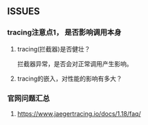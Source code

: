 



## ISSUES


### tracing注意点1， 是否影响调用本身

1. tracing(拦截器)是否健壮？

    拦截器异常，是否会对正常调用产生影响。

2. tracing的嵌入，对性能的影响有多大？

### 官网问题汇总

1. https://www.jaegertracing.io/docs/1.18/faq/















